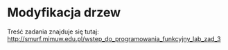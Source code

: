 # Modyfikacja drzew

Treść zadania znajduje się tutaj: http://smurf.mimuw.edu.pl/wstep_do_programowania_funkcyjny_lab_zad_3
